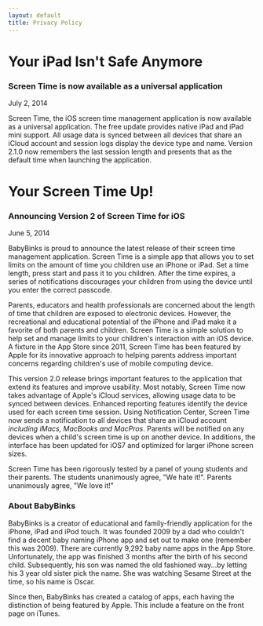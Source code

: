 ```yaml
---
layout: default
title: Privacy Policy
---
```



# Your iPad Isn't Safe Anymore  
### Screen Time is now available as a universal application ####

July 2, 2014

Screen Time, the iOS screen time management application is now available as a universal application.  The free update provides native iPad and iPad mini support.  All usage data is synced between all devices that share an iCloud account and session logs display the device type and name.  Version 2.1.0 now remembers the last session length and presents that as the default time when launching the application.


# Your Screen Time Up!  
### Announcing Version 2 of Screen Time for iOS ###

June 5, 2014

BabyBinks is proud to announce the latest release of their screen time management application.  Screen Time is a simple app that allows you to set limits on the amount of time you children use an iPhone or iPad. Set a time length, press start and pass it to you children. After the time expires, a series of notifications discourages your children from using the device until you enter the correct passcode.

Parents, educators and health professionals are concerned about the length of
time that children are exposed to electronic devices. However, the 
recreational and educational potential of the iPhone and iPad make it a favorite
of both parents and children. Screen Time is a simple solution to help set and manage limits to your children's interaction with an iOS device.  A fixture in the App Store since 2011, Screen Time has been featured by Apple for its innovative approach to helping parents address important concerns regarding children's use of mobile computing device.  

This version 2.0 release brings important features to the application that extend its features and improve usability.  Most notably, Screen Time now takes advantage of Apple's iCloud services, allowing usage data to be synced between devices.  Enhanced reporting features identify the device used for each screen time session.   Using Notification Center, Screen Time now sends a notification to all devices that share an iCloud account _including iMacs, MacBooks and MacPros_.  Parents will be notified on any devices when a child's screen time is up on another device.  In additions, the interface has been updated for iOS7 and optimized for larger iPhone screen sizes.

Screen Time has been rigorously tested by a panel of young students and their parents.  The students unanimously agree, "We hate it!".  Parents unanimously agree, "We love it!"


### About BabyBinks ###
BabyBinks is a creator of educational and family-friendly application for the iPhone, iPad and iPod touch. It was founded 2009 by a dad who couldn't find a decent baby naming iPhone app and set out to make one (remember this was 2009).  There are currently 9,292 baby name apps in the App Store. Unfortunately, the app was finished 3 months after the birth of his second child. Subsequently, his son was named the old fashioned way...by letting his 3 year old sister pick the name. She was watching Sesame Street at the time, so his name is Oscar.  

Since then, BabyBinks has created a catalog of apps, each having the distinction of being featured by Apple. This include a feature on the front page on iTunes.